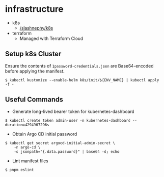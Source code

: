 # infrastructure

- k8s
  - [/slashnephy/k8s](https://scrapbox.io/slashnephy/k8s)
- terraform
  - Managed with Terraform Cloud

## Setup k8s Cluster

Ensure the contents of `1password-credentials.json` are Base64-encoded before applying the manifest.

```console
$ kubectl kustomize --enable-helm k8s/init/${ENV_NAME} | kubectl apply -f -
```

## Useful Commands

- Generate long-lived bearer token for kubernetes-dashboard

```console
$ kubectl create token admin-user -n kubernetes-dashboard --duration=4294967296s
```

- Obtain Argo CD initial password

```console
$ kubectl get secret argocd-initial-admin-secret \
    -n argo-cd \
    -o jsonpath="{.data.password}" | base64 -d; echo
```

- Lint manifest files

```console
$ pnpm eslint
```
